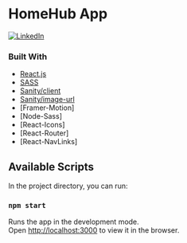 # HomeHub App

[![LinkedIn][linkedin-shield]][linkedin-url]

### Built With

- [React.js](https://reactjs.org/)
- [SASS](https://sass-lang.com/)
- [Sanity/client](https://www.sanity.io/)
- [Sanity/image-url](https://www.sanity.io/)
- [Framer-Motion]
- [Node-Sass]
- [React-Icons]
- [React-Router]
- [React-NavLinks]

## Available Scripts

In the project directory, you can run:

### `npm start`

Runs the app in the development mode.\
Open [http://localhost:3000](http://localhost:3000) to view it in the browser.



[linkedin-shield]: https://img.shields.io/badge/-LinkedIn-black.svg?style=for-the-badge&logo=linkedin&colorB=555
[linkedin-url]: https://www.linkedin.com/in/andrei-sandu-50820a64/
[product-screenshot]: images/screenshot.png